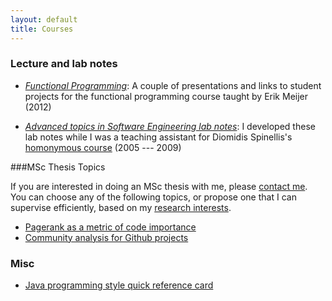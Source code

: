 ```yaml
---
layout: default
title: Courses
---
```


### Lecture and lab notes

* *[Functional Programming](courses/fp/index.html)*: A couple of presentations and links to
  student projects for the functional programming course taught by Erik Meijer
  (2012)

* *[Advanced topics in Software Engineering lab
  notes](courses/isrm/index.html)*: I developed these lab notes while I was a
  teaching assistant for Diomidis Spinellis's [homonymous
  course](http://dmst.aueb.gr/dds/ismr/index.htm) (2005 --- 2009)

###MSc Thesis Topics

If you are interested in doing an MSc thesis with me, please [contact
me](about.html). You
can choose any of the following topics, or propose one that I can 
supervise efficiently, based on my [research interests](research.html).

* [Pagerank as a metric of code importance](/courses/msc-pagerank.html)
* [Community analysis for Github projects](/courses/msc-github-community.html)

### Misc

* [Java programming style quick reference card]()
